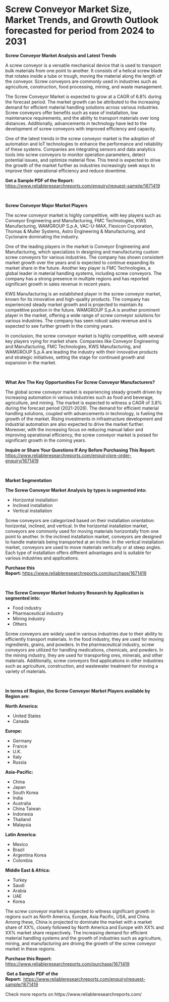 <p><h1>Screw Conveyor Market Size, Market Trends, and Growth Outlook forecasted for period from 2024 to 2031</h1></p><p><strong>Screw Conveyor Market Analysis and Latest Trends</strong></p>
<p><p>A screw conveyor is a versatile mechanical device that is used to transport bulk materials from one point to another. It consists of a helical screw blade that rotates inside a tube or trough, moving the material along the length of the conveyor. Screw conveyors are commonly used in industries such as agriculture, construction, food processing, mining, and waste management.</p><p>The Screw Conveyor Market is expected to grow at a CAGR of 6.8% during the forecast period. The market growth can be attributed to the increasing demand for efficient material handling solutions across various industries. Screw conveyors offer benefits such as ease of installation, low maintenance requirements, and the ability to transport materials over long distances. Additionally, advancements in technology have led to the development of screw conveyors with improved efficiency and capacity.</p><p>One of the latest trends in the screw conveyor market is the adoption of automation and IoT technologies to enhance the performance and reliability of these systems. Companies are integrating sensors and data analytics tools into screw conveyors to monitor operation parameters, detect potential issues, and optimize material flow. This trend is expected to drive the growth of the market further as industries increasingly seek ways to improve their operational efficiency and reduce downtime.</p></p>
<p><strong>Get a Sample PDF of the Report:&nbsp;</strong> <a href="https://www.reliableresearchreports.com/enquiry/request-sample/1671419">https://www.reliableresearchreports.com/enquiry/request-sample/1671419</a></p>
<p>&nbsp;</p>
<p><strong>Screw Conveyor Major Market Players</strong></p>
<p><p>The screw conveyor market is highly competitive, with key players such as Conveyor Engineering and Manufacturing, FMC Technologies, KWS Manufacturing, WAMGROUP S.p.A, VAC-U-MAX, Flexicon Corporation, Thomas & Muller Systems, Astro Engineering & Manufacturing, and Cyclonaire dominating the industry.</p><p>One of the leading players in the market is Conveyor Engineering and Manufacturing, which specializes in designing and manufacturing custom screw conveyors for various industries. The company has shown consistent market growth over the years and is expected to continue expanding its market share in the future. Another key player is FMC Technologies, a global leader in material handling systems, including screw conveyors. The company has a strong presence in multiple regions and has reported significant growth in sales revenue in recent years.</p><p>KWS Manufacturing is an established player in the screw conveyor market, known for its innovative and high-quality products. The company has experienced steady market growth and is projected to maintain its competitive position in the future. WAMGROUP S.p.A is another prominent player in the market, offering a wide range of screw conveyor solutions for various industries. The company has seen robust sales revenue and is expected to see further growth in the coming years.</p><p>In conclusion, the screw conveyor market is highly competitive, with several key players vying for market share. Companies like Conveyor Engineering and Manufacturing, FMC Technologies, KWS Manufacturing, and WAMGROUP S.p.A are leading the industry with their innovative products and strategic initiatives, setting the stage for continued growth and expansion in the market.</p></p>
<p>&nbsp;</p>
<p><strong>What Are The Key Opportunities For Screw Conveyor Manufacturers?</strong></p>
<p><p>The global screw conveyor market is experiencing steady growth driven by increasing automation in various industries such as food and beverage, agriculture, and mining. The market is expected to witness a CAGR of 3.8% during the forecast period (2021-2026). The demand for efficient material handling solutions, coupled with advancements in technology, is fueling the growth of the market. Rising investments in infrastructure development and industrial automation are also expected to drive the market further. Moreover, with the increasing focus on reducing manual labor and improving operational efficiency, the screw conveyor market is poised for significant growth in the coming years.</p></p>
<p><strong>Inquire or Share Your Questions If Any Before Purchasing This Report:</strong> <a href="https://www.reliableresearchreports.com/enquiry/pre-order-enquiry/1671419">https://www.reliableresearchreports.com/enquiry/pre-order-enquiry/1671419</a></p>
<p>&nbsp;</p>
<p><strong>Market Segmentation</strong></p>
<p><strong>The Screw Conveyor Market Analysis by types is segmented into:</strong></p>
<p><ul><li>Horizontal installation</li><li>Inclined installation</li><li>Vertical installation</li></ul></p>
<p><p>Screw conveyors are categorized based on their installation orientation: horizontal, inclined, and vertical. In the horizontal installation market, conveyors are commonly used for moving materials horizontally from one point to another. In the inclined installation market, conveyors are designed to handle materials being transported at an incline. In the vertical installation market, conveyors are used to move materials vertically or at steep angles. Each type of installation offers different advantages and is suitable for various industries and applications.</p></p>
<p><strong>Purchase this Report:&nbsp;</strong><a href="https://www.reliableresearchreports.com/purchase/1671419">https://www.reliableresearchreports.com/purchase/1671419</a></p>
<p>&nbsp;</p>
<p><strong>The Screw Conveyor Market Industry Research by Application is segmented into:</strong></p>
<p><ul><li>Food industry</li><li>Pharmaceutical industry</li><li>Mining industry</li><li>Others</li></ul></p>
<p><p>Screw conveyors are widely used in various industries due to their ability to efficiently transport materials. In the food industry, they are used for moving ingredients, grains, and powders. In the pharmaceutical industry, screw conveyors are utilized for handling medications, chemicals, and powders. In the mining industry, they are used for transporting ores, minerals, and other materials. Additionally, screw conveyors find applications in other industries such as agriculture, construction, and wastewater treatment for moving a variety of materials.</p></p>
<p>&nbsp;</p>
<p><strong>In terms of Region, the Screw Conveyor Market Players available by Region are:</strong></p>
<p>
    <p> <strong> North America: </strong>
        <ul>
            <li>United States</li>
            <li>Canada</li>
        </ul>
        </p> 
    <p> <strong> Europe: </strong>
        <ul>
            <li>Germany</li>
            <li>France</li>
            <li>U.K.</li>
            <li>Italy</li>
            <li>Russia</li>
        </ul>
        </p> 
    <p> <strong> Asia-Pacific: </strong>
        <ul>
            <li>China</li>
            <li>Japan</li>
            <li>South Korea</li>
            <li>India</li>
            <li>Australia</li>
            <li>China Taiwan</li>
            <li>Indonesia</li>
            <li>Thailand</li>
            <li>Malaysia</li>
        </ul>
        </p> 
    <p> <strong> Latin America: </strong>
        <ul>
            <li>Mexico</li>
            <li>Brazil</li>
            <li>Argentina Korea</li>
            <li>Colombia</li>
        </ul>
        </p> 
    <p> <strong> Middle East & Africa: </strong>
        <ul>
            <li>Turkey</li>
            <li>Saudi</li>
            <li>Arabia</li>
            <li>UAE</li>
            <li>Korea</li>
        </ul>
    </p>
    </p>
<p><p>The screw conveyor market is expected to witness significant growth in regions such as North America, Europe, Asia Pacific, USA, and China. Among these, China is projected to dominate the market with a market share of XX%, closely followed by North America and Europe with XX% and XX% market share respectively. The increasing demand for efficient material handling systems and the growth of industries such as agriculture, mining, and manufacturing are driving the growth of the screw conveyor market in these regions.</p></p>
<p><strong>Purchase this Report: </strong><a href="https://www.reliableresearchreports.com/purchase/1671419">https://www.reliableresearchreports.com/purchase/1671419</a></p>
<p>&nbsp;<strong>Get a Sample PDF of the Report:&nbsp;&nbsp;</strong><a href="https://www.reliableresearchreports.com/enquiry/request-sample/1671419">https://www.reliableresearchreports.com/enquiry/request-sample/1671419</a></p>
<p><strong></strong></p>
<p>Check more reports on https://www.reliableresearchreports.com/</p>
